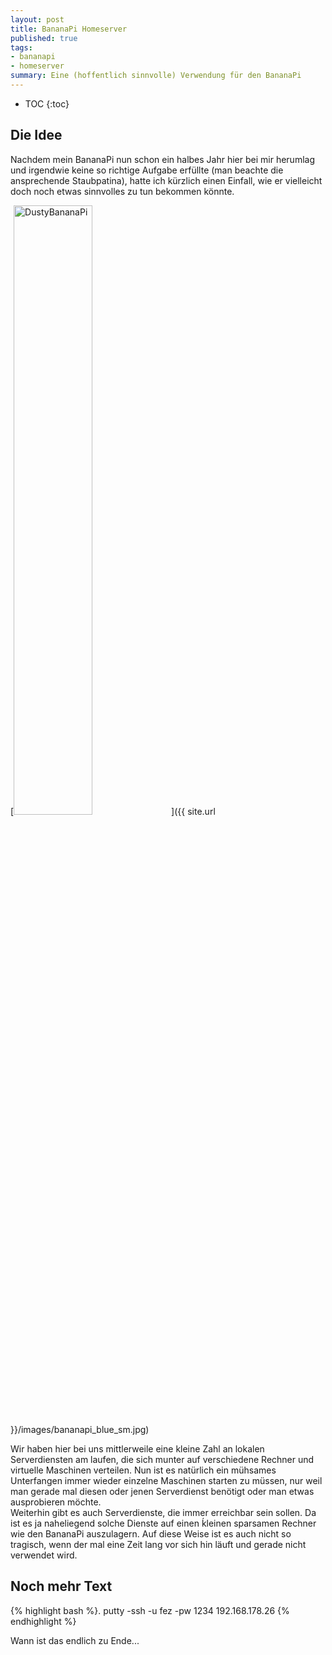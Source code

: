 ```yaml
---
layout: post
title: BananaPi Homeserver
published: true
tags:
- bananapi
- homeserver
summary: Eine (hoffentlich sinnvolle) Verwendung für den BananaPi
---
```


* TOC
{:toc}

## Die Idee
Nachdem mein BananaPi nun schon ein halbes Jahr hier bei mir herumlag und irgendwie keine so richtige Aufgabe erfüllte (man beachte die ansprechende Staubpatina), hatte ich kürzlich einen Einfall, wie er vielleicht doch noch etwas sinnvolles zu tun bekommen könnte.

[<img src="{{ site.url }}/images/bananapi_blue_sm.jpg" alt="DustyBananaPi" style="width: 50%;max-height: 100%"/>]({{ site.url }}/images/bananapi_blue_sm.jpg)

Wir haben hier bei uns mittlerweile eine kleine Zahl an lokalen Serverdiensten am laufen, die sich munter auf verschiedene Rechner und virtuelle Maschinen verteilen. Nun ist es natürlich ein mühsames Unterfangen immer wieder einzelne Maschinen starten zu müssen, nur weil man gerade mal diesen oder jenen Serverdienst benötigt oder man etwas ausprobieren möchte.  
Weiterhin gibt es auch Serverdienste, die immer erreichbar sein sollen. Da ist es ja naheliegend solche Dienste auf einen ḱleinen sparsamen Rechner wie den BananaPi auszulagern. Auf diese Weise ist es auch nicht so tragisch, wenn der mal eine Zeit lang vor sich hin läuft und gerade nicht verwendet wird.

## Noch mehr Text

{% highlight bash %}.
putty -ssh -u fez -pw 1234 192.168.178.26
{% endhighlight %}

Wann ist das endlich zu Ende...
